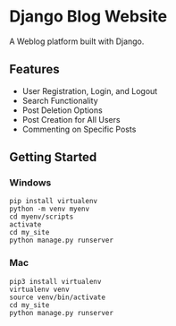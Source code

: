 # Django Blog Website

A Weblog platform built with Django.

## Features
- User Registration, Login, and Logout
- Search Functionality
- Post Deletion Options
- Post Creation for All Users
- Commenting on Specific Posts

## Getting Started

### Windows
```
pip install virtualenv
python -m venv myenv
cd myenv/scripts
activate
cd my_site
python manage.py runserver
```

### Mac
```
pip3 install virtualenv
virtualenv venv
source venv/bin/activate
cd my_site
python manage.py runserver
```
